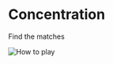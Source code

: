 # Concentration
Find the matches

![How to play](https://raw.githubusercontent.com/courajs/concentration/img/concentration.gif)
